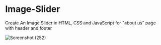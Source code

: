 # Image-Slider

Create An Image Slider in HTML, CSS and JavaScript for "about us" page with header and footer
<br>

![Screenshot (252)](https://github.com/inupaUdara/Image-Slider/assets/127815279/48693bd0-c198-4ed0-81cd-c655772c160d)

